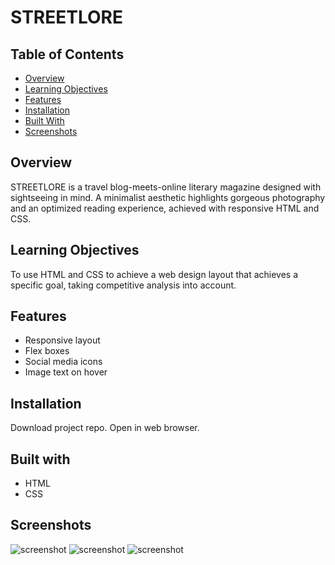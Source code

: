 # STREETLORE

## Table of Contents

* [Overview](#overview)
* [Learning Objectives](#learning-objectives)
* [Features](#features)
* [Installation](#installation)
* [Built With](#built-with)
* [Screenshots](#screenshots)

## Overview

STREETLORE is a travel blog-meets-online literary magazine designed with sightseeing in mind. A minimalist aesthetic highlights gorgeous photography and an optimized reading experience, achieved with responsive HTML and CSS. 

## Learning Objectives

To use HTML and CSS to achieve a web design layout that achieves a specific goal, taking competitive analysis into account.

## Features

* Responsive layout
* Flex boxes
* Social media icons
* Image text on hover

## Installation

Download project repo. Open in web browser.

## Built with

* HTML
* CSS

## Screenshots

![screenshot](https://github.com/leiacarts/streetlore/blob/master/streetlore1.png)
![screenshot](https://github.com/leiacarts/streetlore/blob/master/streetlore2.png)
![screenshot](https://github.com/leiacarts/streetlore/blob/master/streetlore3.png)
